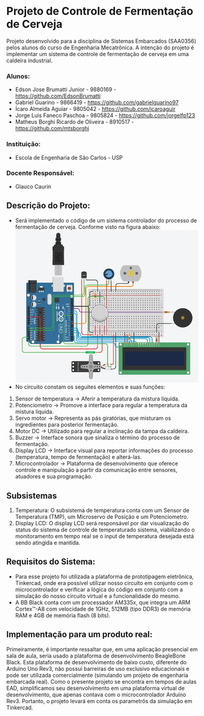 # Projeto de Controle de Fermentação de Cerveja

Projeto desenvolvido para a disciplina de Sistemas Embarcados (SAA0356) pelos alunos do curso de Engenharia Mecatrônica. A intenção do projeto é implementar um sistema de controle de fermentação de cerveja em uma caldeira industrial. 

### Alunos:

* Edson Jose Brumatti Junior - 9880169 - https://github.com/EdsonBrumatti
* Gabriel Guarino - 9866419 - https://github.com/gabrielguarino97
* Ícaro Almeida Aguiar - 9805042 - https://github.com/icaroaguir
* Jorge Luis Faneco Paschoa - 9805824 - https://github.com/jorgelfp123
* Matheus Borghi Ricardo de Oliveira - 8910517 - https://github.com/mtsborghi

### Instituição:
* Escola de Engenharia de São Carlos - USP

### Docente Responsável:
* Glauco Caurin

## Descrição do Projeto:
* Será implementado o código de um sistema controlador do processo de fermentação de cerveja. Conforme visto na figura abaixo:
![Circuito](https://github.com/icaroaguir/Projeto_SistEmbarcados/blob/main/circuito.png)
* No circuito constam os seguites elementos e suas funções:
1. Sensor de temperatura -> Aferir a temperatura da mistura líquida.
2. Potenciometro -> Promove a interface para regular a temperatura da mistura líquida.
3. Servo motor -> Representa as pás giratórias, que misturam os ingredientes para posterior fermentação.
4. Motor DC -> Utilizado para regular a inclinação da tampa da caldeira.
5. Buzzer -> Interface sonora que sinaliza o término do processo de fermentação.
6. Display LCD -> Interface visual para reportar informações do processo (temperatura, tempo de fermentação) e alterá-las.
7. Microcontrolador -> Plataforma de desenvolvimento que oferece controle e manipulação a partir da comunicação entre sensores, atuadores e sua programação. 

## Subsistemas
1. Temperatura: O subsistema de temperatura conta com um Sensor de Temperatura (TMP), um Microservo de Posição e um Potenciometro. 
2. Display LCD: O display LCD será responsável por dar visualização do status do sistema de controle de temperaturado sistema, viabilizando o monitoramento em tempo real se o input de temperatura desejada está sendo atingida e mantida.

## Requisitos do Sistema:
* Para esse projeto foi utilizada a plataforma de prototipagem eletrônica, Tinkercad, onde era possível utilizar nosso circuito em conjunto com o microcontrolador e verificar a lógica do código em conjunto com a simulação do nosso circuito virtual e a funcionalidade do mesmo.
* A BB Black conta com um processador AM335x, que integra um ARM Cortex™-A8 com velocidade de 1GHz, 512MB (tipo DDR3) de memória RAM e 4GB de memória flash (8 bits).


## Implementação para um produto real:
Primeiramente, é importante ressaltar que, em uma aplicação presencial em sala de aula, seria usado a plataforma de desenvolvimento BeagleBone Black. Esta plataforma de desenvolvimento de baixo custo, diferente do Arduino Uno Rev3, não possui barreiras de uso exclusivo educacionais e pode ser utilizada comercialmente (simulando um projeto de engenharia embarcada real). Como o presente projeto se encontra em tempos de aulas EAD, simplificamos seu desenvolvimento em uma plataforma virtual de desenvolvimento, que apenas contava com o microcontrolador Arduino Rev3. Portanto, o projeto levará em conta os parametrôs da simulação em Tinkercad.
